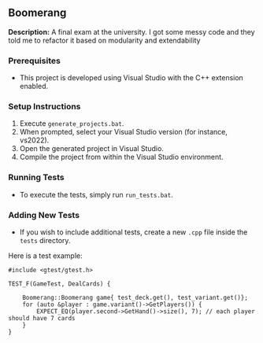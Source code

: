 ## Boomerang

**Description:** A final exam at the university. I got some messy code and they told me to refactor it based on modularity and extendability

### Prerequisites
- This project is developed using Visual Studio with the C++ extension enabled.

### Setup Instructions

1. Execute `generate_projects.bat`.
2. When prompted, select your Visual Studio version (for instance, vs2022).
3. Open the generated project in Visual Studio.
4. Compile the project from within the Visual Studio environment.

### Running Tests
- To execute the tests, simply run `run_tests.bat`.

### Adding New Tests
- If you wish to include additional tests, create a new `.cpp` file inside the `tests` directory.

Here is a test example:

```
#include <gtest/gtest.h>

TEST_F(GameTest, DealCards) {
    
    Boomerang::Boomerang game{ test_deck.get(), test_variant.get()};
    for (auto &player : game.variant()->GetPlayers()) {
        EXPECT_EQ(player.second->GetHand()->size(), 7); // each player should have 7 cards
    }
}
```
